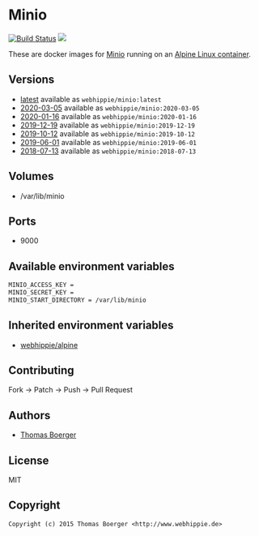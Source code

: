 # Minio

[![Build Status](https://cloud.drone.io/api/badges/dockhippie/minio/status.svg)](https://cloud.drone.io/dockhippie/minio)
[![](https://images.microbadger.com/badges/image/webhippie/minio.svg)](https://microbadger.com/images/webhippie/minio "Get your own image badge on microbadger.com")

These are docker images for [Minio](https://github.com/minio/minio) running on an [Alpine Linux container](https://registry.hub.docker.com/u/webhippie/alpine/).


## Versions

* [latest](./latest) available as `webhippie/minio:latest`
* [2020-03-05](./2020-03-05) available as `webhippie/minio:2020-03-05`
* [2020-01-16](./2020-01-16) available as `webhippie/minio:2020-01-16`
* [2019-12-19](./2019-12-19) available as `webhippie/minio:2019-12-19`
* [2019-10-12](./2019-10-12) available as `webhippie/minio:2019-10-12`
* [2019-06-01](./2019-06-01) available as `webhippie/minio:2019-06-01`
* [2018-07-13](./2018-07-13) available as `webhippie/minio:2018-07-13`


## Volumes

* /var/lib/minio


## Ports

* 9000


## Available environment variables

```bash
MINIO_ACCESS_KEY =
MINIO_SECRET_KEY =
MINIO_START_DIRECTORY = /var/lib/minio
```


## Inherited environment variables

* [webhippie/alpine](https://github.com/dockhippie/alpine#available-environment-variables)


## Contributing

Fork -> Patch -> Push -> Pull Request


## Authors

* [Thomas Boerger](https://github.com/tboerger)


## License

MIT


## Copyright

```
Copyright (c) 2015 Thomas Boerger <http://www.webhippie.de>
```
